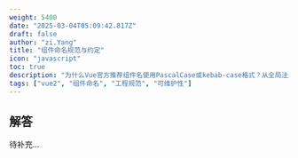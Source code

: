 ```yaml
---
weight: 5400
date: "2025-03-04T05:09:42.817Z"
draft: false
author: "zi.Yang"
title: "组件命名规范与约定"
icon: "javascript"
toc: true
description: "为什么Vue官方推荐组件名使用PascalCase或kebab-case格式？从全局注册、递归组件、开发者工具识别等角度说明统一命名规范的重要性和具体实施建议。"
tags: ["vue2", "组件命名", "工程规范", "可维护性"]
---
```


## 解答

待补充...
